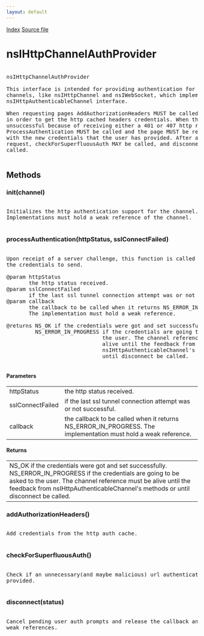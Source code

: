 ```yaml
---
layout: default
---
```

<div id='links'><a href="../index.html">Index</a>
<a href="http://dxr.mozilla.org/mozilla-central/source/netwerk/protocol/http/nsIHttpChannelAuthProvider.idl">Source file</a>
</div>

# nsIHttpChannelAuthProvider #
<pre>  
nsIHttpChannelAuthProvider  
  
This interface is intended for providing authentication for http-style  
channels, like nsIHttpChannel and nsIWebSocket, which implement the  
nsIHttpAuthenticableChannel interface.  
  
When requesting pages AddAuthorizationHeaders MUST be called  
in order to get the http cached headers credentials. When the request is  
unsuccessful because of receiving either a 401 or 407 http response code  
ProcessAuthentication MUST be called and the page MUST be requested again  
with the new credentials that the user has provided. After a successful  
request, checkForSuperfluousAuth MAY be called, and disconnect MUST be  
called.  
  
</pre>
## Methods ##

### init(channel) ###
<pre>  
Initializes the http authentication support for the channel.  
Implementations must hold a weak reference of the channel.  
  
</pre>
### processAuthentication(httpStatus, sslConnectFailed) ###
<pre>  
Upon receipt of a server challenge, this function is called to determine  
the credentials to send.  
  
@param httpStatus  
       the http status received.  
@param sslConnectFailed  
       if the last ssl tunnel connection attempt was or not successful.  
@param callback  
       the callback to be called when it returns NS_ERROR_IN_PROGRESS.  
       The implementation must hold a weak reference.  
  
@returns NS_OK if the credentials were got and set successfully.  
         NS_ERROR_IN_PROGRESS if the credentials are going to be asked to  
                              the user. The channel reference must be  
                              alive until the feedback from  
                              nsIHttpAuthenticableChannel's methods or  
                              until disconnect be called.  
  
</pre>
#### Parameters ####

<table>

<tr>
<td>httpStatus</td>
<td>       the http status received.  
</td>
</tr>

<tr>
<td>sslConnectFailed</td>
<td>       if the last ssl tunnel connection attempt was or not successful.  
</td>
</tr>

<tr>
<td>callback</td>
<td>       the callback to be called when it returns NS_ERROR_IN_PROGRESS.  
       The implementation must hold a weak reference.  
</td>
</tr>

</table>

#### Returns ####

<table>

<tr>
<td>NS_OK if the credentials were got and set successfully.  
         NS_ERROR_IN_PROGRESS if the credentials are going to be asked to  
                              the user. The channel reference must be  
                              alive until the feedback from  
                              nsIHttpAuthenticableChannel's methods or  
                              until disconnect be called.  
</td>
</tr>

</table>

### addAuthorizationHeaders() ###
<pre>  
Add credentials from the http auth cache.  
  
</pre>
### checkForSuperfluousAuth() ###
<pre>  
Check if an unnecessary(and maybe malicious) url authentication has been  
provided.  
  
</pre>
### disconnect(status) ###
<pre>  
Cancel pending user auth prompts and release the callback and channel  
weak references.  
  
</pre>